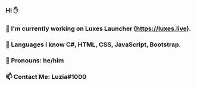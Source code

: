 ### Hi ✋
### 🔭 I'm currently working on Luxes Launcher (https://luxes.live).
### 🌱 Languages I know C#, HTML, CSS, JavaScript, Bootstrap.
### 👤 Pronouns: he/him
### 📫 Contact Me: Luzia#1000
